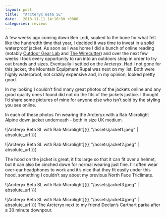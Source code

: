 ```yaml
---
layout: post
title:  "Arcteryx Beta SL"
date:   2018-11-11 14:16:00 +0000
categories: reviews 
---
```


A few weeks ago coming down Ben Ledi, soaked to the bone for what felt like the hundredth time that year, I decided it was time to invest in a solid waterproof jacket. As soon as I was home I did a bunch of online reading (notably [Outdoor Gear Lab](https://www.outdoorgearlab.com) and [The Wirecutter](https://thewirecutter.com)) and over the next few weeks I took every opportunity to run into an outdoors shop in order to try out brands and sizes. Eventually I settled on the Arcteryx. Had I not gone for this jacket, the Mountain Equipment Rupal was next on my list. Both were highly waterproof, not crazily expensive and, in my opinion, looked pretty good. 

In my looking I couldn’t find many great photos of the jackets online and any good quality ones I found did not do the fits of the jackets justice. I thought I’d share some pictures of mine for anyone else who isn’t sold by the styling you see online.

In each of these photos I’m wearing the Arcteryx with a Rab Microlight Alpine down jacket underneath - both in size UK medium. 

![Arcteryx Beta SL with Rab Microlight]({{ "/assets/jacket1.jpeg" | absolute_url }})

![Arcteryx Beta SL with Rab Microlight]({{ "/assets/jacket2.jpeg" | absolute_url }})

The hood on the jacket is great, it fits large so that it can fit over a helmet, but it can also be cinched down for normal wearing just fine. I’ll often wear over-ear headphones to work and it’s nice that they fit easily under this hood, something I couldn’t say about my previous North Face Triclimate.

![Arcteryx Beta SL with Rab Microlight]({{ "/assets/jacket3.jpeg" | absolute_url }})

![Arcteryx Beta SL with Rab Microlight]({{ "/assets/jacket4.jpeg" | absolute_url }})
The Arcteryx next to my friend Declan’s Carthart parka after a 30 minute downpour.
